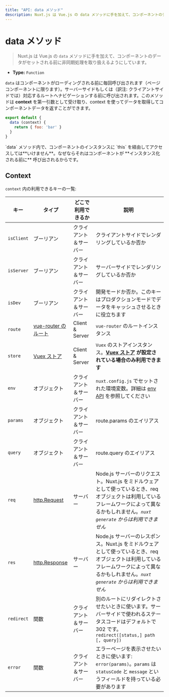 ```yaml
---
title: "API: data メソッド"
description: Nuxt.js は Vue.js の data メソッドに手を加えて、コンポーネントのデータがセットされる前に非同期処理を取り扱えるようにしています。
---
```


<!-- title: "API: The data Method" -->
<!-- description: Nuxt.js supercharges the data method from vue.js to let you handle async operation before setting the component data. -->

<!-- # The data Method -->

# data メソッド

<!-- \> Nuxt.js *supercharges* the `data` method from vue.js to let you handle async operation before setting the component data. -->

> Nuxt.js は Vue.js の `data` メソッドに手を加えて、コンポーネントのデータがセットされる前に非同期処理を取り扱えるようにしています。

- **Type:** `Function`

<!-- `data` is called every time before loading the component (**only for pages components**). It can be called from the server-side or before navigating to the corresponding route. This method receives the **context** as the first argument, you can use it to fetch some data and return the component data. -->

`data` はコンポーネントがローディングされる前に毎回呼び出されます（ページコンポーネントに限ります）。サーバーサイドもしくは（訳注: クライアントサイドでは）対応するルートへナビゲーションする前に呼び出されます。このメソッドは **context** を第一引数として受け取り、context を使ってデータを取得してコンポーネントデータを返すことができます。

```js
export default {
  data (context) {
    return { foo: 'bar' }
  }
}
```

<!-- <div class="Alert Alert--orange">You do **NOT** have access of the component instance through `this` inside `data` because it is called **before initiating** the component.</div> -->

<div class="Alert Alert--orange">`data` メソッド内で、コンポーネントのインスタンスに `this` を経由してアクセスしては**いけません**。なぜならそれはコンポーネントが **インスタンス化される前に** 呼び出されるからです。</div>

## Context

<!-- List of all the available keys in `context`: -->

`context` 内の利用できるキーの一覧:

<!-- | Key | Type | Available | Description | -->
<!-- |-----|------|--------------|-------------| -->
<!-- | `isClient` | Boolean | Client & Server | Boolean to let you know if you're actually renderer from the client-side | -->
<!-- | `isServer` | Boolean | Client & Server | Boolean to let you know if you're actually renderer from the server-side | -->
<!-- | `isDev` | Boolean | Client & Server | Boolean to let you know if you're in dev mode, can be useful for caching some data in production | -->
<!-- | `route` | [vue-router route](https://router.vuejs.org/en/api/route-object.html) | Client & Server | `vue-router` route instance. | -->
<!-- | `store` | [vuex store](http://vuex.vuejs.org/en/api.html#vuexstore-instance-properties) | Client & Server | `Vuex.Store` instance. **Available only if the [vuex store](/guide/vuex-store) is set.** | -->
<!-- | `env` | Object | Client & Server | Environment variables set in `nuxt.config.js`, see [env api](/api/configuration-env)  | -->
<!-- | `params` | Object | Client & Server | Alias of route.params | -->
<!-- | `query` | Object | Client & Server | Alias of route.query | -->
<!-- | `req` | [http.Request](https://nodejs.org/api/http.html#http_class_http_incomingmessage) | Server | Request from the node.js server. If nuxt is used as a middleware, the req object might be different depending of the framework you're using. *Not available via `nuxt generate`*. | -->
<!-- | `res` | [http.Response](https://nodejs.org/api/http.html#http_class_http_serverresponse) | Server | Response from the node.js server. If nuxt is used as a middleware, the res object might be different depending of the framework you're using. *Not available via `nuxt generate`*. | -->
<!-- | `redirect` | Function | Client & Server | Use this method to redirect the user to another route, the status code is used on the server-side, default to 302. `redirect([status,] path [, query])` | -->
<!-- | `error` | Function | Client & Server | Use this method to show the error page: `error(params)`. The `params` should have the fields `statusCode` and `message`. | -->

| キー | タイプ | どこで利用できるか | 説明 |
|-----|------|--------------|-------------|
| `isClient` | ブーリアン | クライアント＆サーバー | クライアントサイドでレンダリングしているか否か |
| `isServer` | ブーリアン | クライアント＆サーバー | サーバーサイドでレンダリングしているか否か |
| `isDev` | ブーリアン | クライアント＆サーバー | 開発モードか否か。このキーはプロダクションモードでデータをキャッシュさせるときに役立ちます |
| `route` | [vue-router のルート](https://router.vuejs.org/en/api/route-object.html) | Client & Server | `vue-router` のルートインスタンス |
| `store` | [Vuex ストア](http://vuex.vuejs.org/en/api.html#vuexstore-instance-properties) | Client & Server | `Vuex` のストアインスタンス。**[Vuex ストア](/guide/vuex-store) が設定されている場合のみ利用できます** |
| `env` | オブジェクト | クライアント＆サーバー | `nuxt.config.js` でセットされた環境変数。詳細は [env API](/api/configuration-env) を参照してください |
| `params` | オブジェクト | クライアント＆サーバー | route.params のエイリアス |
| `query` | オブジェクト | クライアント＆サーバー | route.query のエイリアス |
| `req` | [http.Request](https://nodejs.org/api/http.html#http_class_http_incomingmessage) | サーバー | Node.js サーバーのリクエスト。Nuxt.js をミドルウェアとして使っているとき、req オブジェクトは利用しているフレームワークによって異なるかもしれません。*`nuxt generate` からは利用できません* |
| `res` | [http.Response](https://nodejs.org/api/http.html#http_class_http_serverresponse) | サーバー | Node.js サーバーのレスポンス。Nuxt.js をミドルウェアとして使っているとき、req オブジェクトは利用しているフレームワークによって異なるかもしれません。*`nuxt generate` からは利用できません* |
| `redirect` | 関数 | クライアント＆サーバー | 別のルートにリダイレクトさせたいときに使います。サーバーサイドで使われるステータスコードはデフォルトで 302 です。`redirect([status,] path [, query])` |
| `error` | 関数 | クライアント＆サーバー | エラーページを表示させたいときに使います: `error(params)`。`params` は `statusCode` と `message` というフィールドを持っている必要があります |
